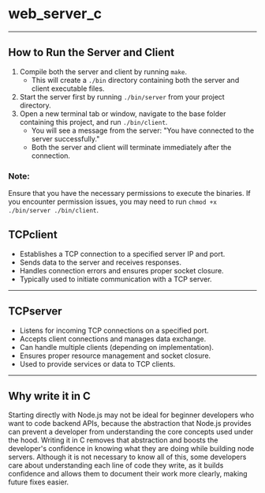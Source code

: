 # web_server_c

---
## **How to Run the Server and Client**

1. Compile both the server and client by running `make`.
    - This will create a `./bin` directory containing both the server and client executable files.
2. Start the server first by running `./bin/server` from your project directory.
3. Open a new terminal tab or window, navigate to the base folder containing this project, and run `./bin/client`.
    - You will see a message from the server: "You have connected to the server successfully."
    - Both the server and client will terminate immediately after the connection.

### **Note:**  
Ensure that you have the necessary permissions to execute the binaries. If you encounter permission issues, you may need to run `chmod +x ./bin/server ./bin/client`.


## **TCPclient**

- Establishes a TCP connection to a specified server IP and port.
- Sends data to the server and receives responses.
- Handles connection errors and ensures proper socket closure.
- Typically used to initiate communication with a TCP server.

---

## **TCPserver**

- Listens for incoming TCP connections on a specified port.
- Accepts client connections and manages data exchange.
- Can handle multiple clients (depending on implementation).
- Ensures proper resource management and socket closure.
- Used to provide services or data to TCP clients.

---

## **Why write it in C**

Starting directly with Node.js may not be ideal for beginner developers who want to code backend APIs, because the abstraction that Node.js provides can prevent a developer from understanding the core concepts used under the hood. Writing it in C removes that abstraction and boosts the developer's confidence in knowing what they are doing while building node servers. Although it is not necessary to know all of this, some developers care about understanding each line of code they write, as it builds confidence and allows them to document their work more clearly, making future fixes easier.
